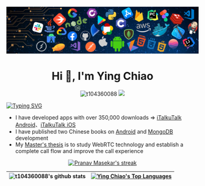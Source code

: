 ![](./cover.png)

<h1 align="center">Hi 👋, I'm Ying Chiao</h1>

<p align="center">
    <img src="https://komarev.com/ghpvc/?username=t104360088&label=Visitors&color=0e75b6&style=flat" alt="t104360088" /> <a href="https://www.github.com/t104360088" target="blank">
    <img src="https://img.shields.io/github/followers/t104360088?label=Followers"></a>
</p>

[![Typing SVG](https://readme-typing-svg.herokuapp.com?color=%2336BCF7&vCenter=true&width=600&duration=3000&lines=You+can+call+me+Joe;I'm+good+at+developing+Android+and+iOS+applications+;and+have+some+knowledge+about+Web+and+Server;Over+4+years+of+programming+experience;Always+learning+new+things)](https://git.io/typing-svg)

- I have developed apps with over 350,000 downloads => [iTalkuTalk Android](https://play.google.com/store/apps/details?id=lab.italkutalk&hl=en&gl=US)、[iTalkuTalk iOS](https://apps.apple.com/us/app/italkutalk-%E7%9C%8B%E5%BD%B1%E7%89%87-ai%E5%8F%A3%E8%AA%9E%E7%B7%B4%E7%BF%92/id1263409577)
- I have published two Chinese books on [Android](https://www.tenlong.com.tw/products/9789864345724?list_name=lv) and [MongoDB](https://www.tenlong.com.tw/products/9789864347988?list_name=lv) development
- My [Master's thesis](https://hdl.handle.net/11296/7hg3zb) is to study WebRTC technology and establish a complete call flow and improve the call experience

<p align="center">
    <a href="https://github.com/t104360088">
        <img title="🔥 Get streak stats for your profile at git.io/streak-stats" alt="Pranav Masekar's streak" src="https://github-readme-streak-stats.herokuapp.com/?user=t104360088&theme=black-ice&hide_border=true&stroke=0000&background=060A0CD0"/>
    </a>
</p>

![t104360088's github stats](https://github-readme-stats.vercel.app/api?username=t104360088&include_all_commits=true&count_private=true&theme=react&hide_border=true&bg_color=0D1117)|<a href="https://github.com/t104360088"><img alt="Ying Chiao's Top Languages" src="https://github-readme-stats.vercel.app/api/top-langs/?username=t104360088&langs_count=16&count_private=true&layout=compact&theme=react&hide_border=true&bg_color=0D1117&hide=c,c%2B%2B,cmake" /></a>
|-|-|

<!--   GitHub stats graph -->
<!-- ### 📈 GitHub Activity Graph
![Asmit's GitHub activity graph](https://activity-graph.herokuapp.com/graph?username=t104360088&hide_border=true&theme=react-dark) -->


<!--
**t104360088/t104360088** is a ✨ _special_ ✨ repository because its `README.md` (this file) appears on your GitHub profile.

Here are some ideas to get you started:

- 🔭 I’m currently working on ...
- 🌱 I’m currently learning ...
- 👯 I’m looking to collaborate on ...
- 🤔 I’m looking for help with ...
- 💬 Ask me about ...
- 📫 How to reach me: ...
- 😄 Pronouns: ...
- ⚡ Fun fact: ...
-->
